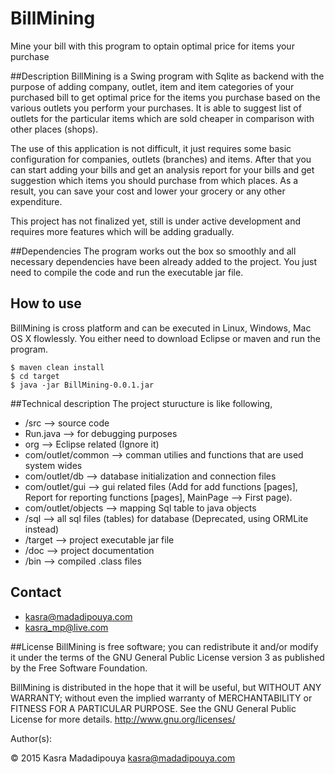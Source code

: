 # BillMining
Mine your bill with this program to optain optimal price for items your purchase

##Description
BillMining is a Swing program with Sqlite as backend with the purpose of adding company, outlet, item and item categories of your purchased bill to get optimal price for the items you purchase based on the various outlets you perform your purchases. It is able to suggest list of outlets for the particular items which are sold cheaper in comparison with other places (shops). 

The use of this application is not difficult, it just requires some basic configuration for companies, outlets (branches) and items. After that you can start adding your bills and get an analysis report for your bills and get suggestion which items you should purchase from which places. As a result, you can save your cost and lower your grocery or any other expenditure.

This project has not finalized yet, still is under active development and requires more features which will be adding gradually.

##Dependencies
The program works out the box so smoothly and all necessary dependencies have been already added to the project. 
You just need to compile the code and run the executable jar file.

## How to use  
BillMining is cross platform and can be executed in Linux, Windows, Mac OS X flowlessly. You either need to download Eclipse or maven and run the program.

	$ maven clean install
	$ cd target  
	$ java -jar BillMining-0.0.1.jar

##Technical description
The project sturucture is like following,

* /src --> source code
 * Run.java --> for debugging purposes
 * org --> Eclipse related (Ignore it)
 * com/outlet/common --> comman utilies and functions that are used system wides
 * com/outlet/db --> database initialization and connection files
 * com/outlet/gui --> gui related files (Add for add functions [pages], Report for reporting functions [pages], MainPage --> First page).
 * com/outlet/objects --> mapping Sql table to java objects
* /sql --> all sql files (tables) for database (Deprecated, using ORMLite instead)
* /target --> project executable jar file
* /doc --> project documentation
* /bin --> compiled .class files

## Contact
* kasra@madadipouya.com  
* kasra_mp@live.com  
	
##License
BillMining is free software; you can redistribute it and/or modify
it under the terms of the GNU General Public License version 3
as published by the Free Software Foundation.

BillMining is distributed in the hope that it will be useful,
but WITHOUT ANY WARRANTY; without even the implied warranty of
MERCHANTABILITY or FITNESS FOR A PARTICULAR PURPOSE.  See the
GNU General Public License for more details.  <http://www.gnu.org/licenses/>

Author(s):

© 2015 Kasra Madadipouya <kasra@madadipouya.com>

